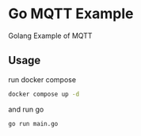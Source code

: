 # Go MQTT Example
Golang Example of MQTT
## Usage
run docker compose
```bash
docker compose up -d
```
and run go
```bash
go run main.go
```